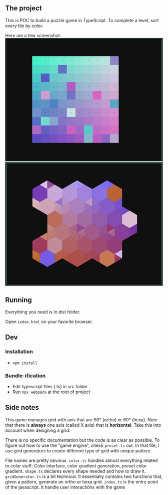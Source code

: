 
## The project
This is POC to build a puzzle game in TypeScript. To complete a level, sort every tile by color.

Here are a few screenshot:
![introGrid](./images/firstPuzzle.png)
![complexGrid](./images/complexGrid.png)


## Running
Everything you need is in dist folder.

Open `index.html` on your favorite browser.
  
## Dev
### Installation
-  `npm install`

### Bundle-ification
- Edit typescript files (.ts) in src folder
- Run `npx webpack` at the root of project

## Side notes
This game manages grid with axis that are 90° (ortho) or 60° (hexa). Note that there is **always** one axis (called X axis) that is **horizontal**. Take this into account when designing a grid.

There is no specific documentation but the code is as clear as possible. To figure out how to use the "game engine", check `preset.ts` out.
In that file, I use grid generators to create different type of grid with unique pattern.

File names are pretty obvious. 
`color.ts` handles almost everything related to color stuff: Color interface, color gradient generation, preset color gradient.
`shape.ts` declares every shape needed and how to draw it.
`gridGenerator.ts` is a bit technical. It essentially contains two functions that, given a pattern, generate an ortho or hexa grid. 
`index.ts` is the entry point of the javascript. It handle user interactions with the game
